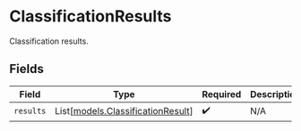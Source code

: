 # ClassificationResults

Classification results.


## Fields

| Field                                                                  | Type                                                                   | Required                                                               | Description                                                            |
| ---------------------------------------------------------------------- | ---------------------------------------------------------------------- | ---------------------------------------------------------------------- | ---------------------------------------------------------------------- |
| `results`                                                              | List[[models.ClassificationResult](../models/classificationresult.md)] | :heavy_check_mark:                                                     | N/A                                                                    |
